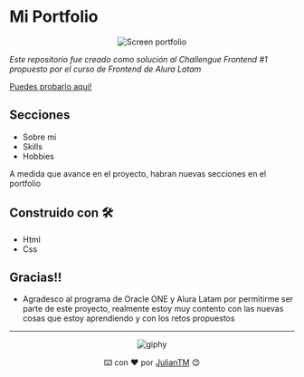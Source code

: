 # Mi Portfolio

<div width="50%" align="center">
  
![Screen portfolio](https://user-images.githubusercontent.com/42880872/155862393-37ccba7b-4dcf-468b-8b5e-4ff4eeb5b89b.png)
  
</div>

_Este repositorio fue creado como solución al Challengue Frontend #1 propuesto por el curso de Frontend de Alura Latam_

[Puedes probarlo aqui!](https://portfolio-julian-pachon.netlify.app)

## Secciones
* Sobre mi 
* Skills
* Hobbies

A medida que avance en el proyecto, habran nuevas secciones en el portfolio

## Construido con 🛠️

* Html
* Css

## Gracias!!

* Agradesco al programa de Oracle ONE y Alura Latam por permitirme ser parte de este proyecto, realmente estoy muy contento con las nuevas cosas que estoy aprendiendo y con los retos propuestos

---

<div align="center">
  
  ![giphy](https://user-images.githubusercontent.com/42880872/156003638-cb5322ae-3406-48c6-ba64-c8def9ed4876.gif)
  
  ⌨️ con ❤️ por [JulianTM](https://github.com/JulianTM) 😊
</div>
